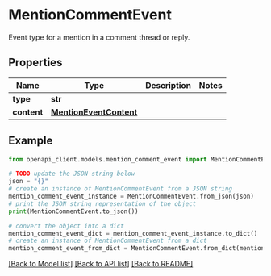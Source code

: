 # MentionCommentEvent

Event type for a mention in a comment thread or reply.

## Properties

Name | Type | Description | Notes
------------ | ------------- | ------------- | -------------
**type** | **str** |  | 
**content** | [**MentionEventContent**](MentionEventContent.md) |  | 

## Example

```python
from openapi_client.models.mention_comment_event import MentionCommentEvent

# TODO update the JSON string below
json = "{}"
# create an instance of MentionCommentEvent from a JSON string
mention_comment_event_instance = MentionCommentEvent.from_json(json)
# print the JSON string representation of the object
print(MentionCommentEvent.to_json())

# convert the object into a dict
mention_comment_event_dict = mention_comment_event_instance.to_dict()
# create an instance of MentionCommentEvent from a dict
mention_comment_event_from_dict = MentionCommentEvent.from_dict(mention_comment_event_dict)
```
[[Back to Model list]](../README.md#documentation-for-models) [[Back to API list]](../README.md#documentation-for-api-endpoints) [[Back to README]](../README.md)


